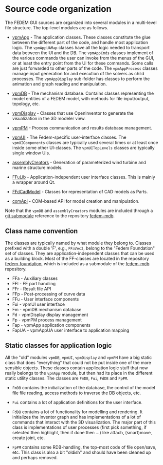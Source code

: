 <!---
  SPDX-FileCopyrightText: 2023 SAP SE

  SPDX-License-Identifier: Apache-2.0

  This file is part of FEDEM - https://openfedem.org
--->

# Source code organization

The FEDEM GUI sources are organized into several modules in a multi-level
file structure. The top-level modules are as follows.

* [vpmApp](vpmApp) - The application classes.
  These classes constitute the glue between the different part of the code,
  and handle most application logic.
  The `vpmAppUAMap` classes have all the logic needed to
  transport data between the UI and the DB.
  The `vpmAppCmds` classes implement of the various commands the user can invoke
  from the menus of the GUI, or at least the entry point from the UI for these
  commands. Some calls are just forwarded to other parts of the code.
  The `vpmAppProcess` classes manage input generation for and execution of the
  solvers as child processes.
  The `vpmAppDisplay` sub-folder has classes to perform the animation and graph
  reading and manipulation.

* [vpmDB](https://github.com/norcompute/fedem-mdb/tree/main/vpmDB) -
  The mechanism database.
  Contains classes representing the model entities of a FEDEM model,
  with methods for file input/output, topology, etc.

* [vpmDisplay](vpmDisplay) - Classes that use OpenInventor
  to generate the visualization in the 3D modeler view.

* [vpmPM](vpmPM) - Process communication and results database management.

* [vpmUI](vpmUI) - The Fedem-specific user-interface classes.
  The `vpmUIComponents` classes are typically used several times
  or at least once inside some other UI-classes.
  The `vpmUITopLevels` classes are typically single window UIs.

* [assemblyCreators](https://github.com/norcompute/fedem-mdb/tree/main/assemblyCreators) -
  Generation of parameterized wind turbine and marine structure models.

* [FFuLib](FFuLib) - Application-independent user interface classes.
  This is mainly a wrapper around Qt.

* [FFdCadModel](FFdCadModel) - Classes for representation of CAD models as Parts.

* [comApi](comApi) - COM-based API for model creation and manipulation.

Note that the `vpmDB` and `assemblyCreators` modules are included through
a [git submodule](https://git-scm.com/book/en/v2/Git-Tools-Submodules)
reference to the repository [fedem-mdb](https://github.com/norcompute/fedem-mdb).

## Class name convention

The classes are typically named by what module they belong to.
Classes prefixed with a double 'F', e.g., `FFaVec3`, belong to the
"Fedem Foundation" set of classes. They are application-independent classes that
can be used as a building block. Most of the FF-classes are located in the
repository [fedem-foundation](https://github.com/norcompute/fedem-foundation),
which is included as a submodule of the
[fedem-mdb](https://github.com/norcompute/fedem-mdb) repository.

* FFa - Auxiliary classes
* FFl - FE part handling
* FFr - Result file API
* FFp - Post-processing of curve data
* FFu - User interface components
* Fui - vpmUI user interface
* Fm  - vpmDB mechanism database
* Fd  - vpmDisplay display management
* Fp  - vpmPM process management
* Fap - vpmApp application components
* FapUA - vpmAppUA user interface to application mapping

## Static classes for application logic

All the "old" modules `vpmDB`, `vpmUI`, `vpmDisplay` and `vpmPM`
have a big static class that does "everything" that could not be put
inside one of the more sensible objects.
These classes contain application logic stuff that now really belongs to the
`vpmApp` module, but then had its place in the different static utility classes.
The classes are `FmDB`, `Fui`, `FdDB` and `FpPM`.

* `FmDB` contains the initialization of the database, the control of the
  model file file reading, access methods to traverse the DB objects, etc.

* `Fui` contains a lot of application definitions for the user interface.

* `FdDB` contains a lot of functionality for modelling and rendering.
  It initializes the Inventor graph and has implementations of a lot of
  commands that interact with the 3D visualization.
  The major part of this class is implementations of user processes
  (first pick something, if selected then highlight, then if done then ...)
  like attach, (smart)move, create joint, etc.

* `FpPM` contains some RDB-handling, the top-most code of file open/save, etc.
  This class is also a bit "oldish" and should have been cleaned up and
  perhaps removed.
